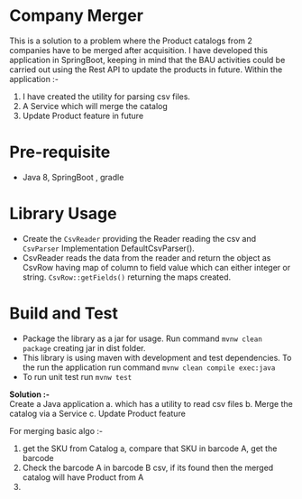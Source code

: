 # Company Merger
This is a solution to a problem where the Product catalogs from 2 companies have to be merged after acquisition.
I have developed this application in SpringBoot, keeping in mind that the BAU activities could be carried out using 
the Rest API to update the products in future. 
Within the application :-
1. I have created the utility for parsing csv files. 
2. A Service which will merge the catalog
3. Update Product feature in future

# Pre-requisite
* Java 8, SpringBoot , gradle 

# Library Usage
* Create the `CsvReader` providing the Reader reading the csv and `CsvParser` Implementation DefaultCsvParser(). 
* CsvReader reads the data from the reader and return the object as CsvRow having map of column to field value which can
either integer or string. `CsvRow::getFields()` returning the maps created. 

# Build and Test 
* Package the library as a jar for usage. Run command `mvnw clean package` creating jar in dist folder.
* This library is using maven with development and test dependencies. 
To the run the application run command `mvnw clean compile exec:java`
* To run unit test run `mvnw test`


<b>Solution :-</b>
<br>
Create a Java application 
a. which has a utility to read csv files
b. Merge the catalog via a Service
c. Update Product feature

For merging basic algo :-
1. get  the SKU from Catalog a, compare that SKU in barcode A, get the barcode
2. Check the barcode A in barcode B csv, if its found then the merged catalog will have Product from A
3. 
